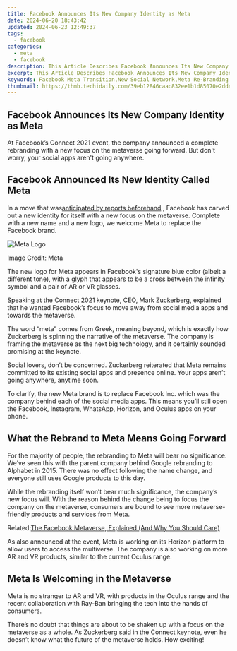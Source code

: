 ```yaml
---
title: Facebook Announces Its New Company Identity as Meta
date: 2024-06-20 18:43:42
updated: 2024-06-23 12:49:37
tags:
  - facebook
categories:
  - meta
  - facebook
description: This Article Describes Facebook Announces Its New Company Identity as Meta
excerpt: This Article Describes Facebook Announces Its New Company Identity as Meta
keywords: Facebook Meta Transition,New Social Network,Meta Re-Branding Insight,Meta's Future Vision,Meta Company Identity,Facebook to Meta Shift,Meta Unveiled Name Change
thumbnail: https://thmb.techidaily.com/39eb12846caac832ee1b1d85070e2dd4cb557f02287ca2d451303bdd76b5dd20.jpg
---
```


## Facebook Announces Its New Company Identity as Meta

 At Facebook’s Connect 2021 event, the company announced a complete rebranding with a new focus on the metaverse going forward. But don't worry, your social apps aren't going anywhere.

## Facebook Announced Its New Identity Called Meta

 In a move that was[anticipated by reports beforehand](https://www.makeuseof.com/facebook-might-change-name/) , Facebook has carved out a new identity for itself with a new focus on the metaverse. Complete with a new name and a new logo, we welcome Meta to replace the Facebook brand.

![Meta Logo](https://static1.makeuseofimages.com/wordpress/wp-content/uploads/2021/10/Meta-Logo.jpeg)

Image Credit: Meta

 The new logo for Meta appears in Facebook's signature blue color (albeit a different tone), with a glyph that appears to be a cross between the infinity symbol and a pair of AR or VR glasses.

 Speaking at the Connect 2021 keynote, CEO, Mark Zuckerberg, explained that he wanted Facebook’s focus to move away from social media apps and towards the metaverse.

 The word “meta” comes from Greek, meaning beyond, which is exactly how Zuckerberg is spinning the narrative of the metaverse. The company is framing the metaverse as the next big technology, and it certainly sounded promising at the keynote.

 Social lovers, don’t be concerned. Zuckerberg reiterated that Meta remains committed to its existing social apps and presence online. Your apps aren’t going anywhere, anytime soon.

 To clarify, the new Meta brand is to replace Facebook Inc. which was the company behind each of the social media apps. This means you’ll still open the Facebook, Instagram, WhatsApp, Horizon, and Oculus apps on your phone.

## What the Rebrand to Meta Means Going Forward

 For the majority of people, the rebranding to Meta will bear no significance. We’ve seen this with the parent company behind Google rebranding to Alphabet in 2015\. There was no effect following the name change, and everyone still uses Google products to this day.

 While the rebranding itself won’t bear much significance, the company’s new focus will. With the reason behind the change being to focus the company on the metaverse, consumers are bound to see more metaverse-friendly products and services from Meta.

 Related:[The Facebook Metaverse, Explained (And Why You Should Care)](https://www.makeuseof.com/facebook-metaverse-explained/)

 As also announced at the event, Meta is working on its Horizon platform to allow users to access the multiverse. The company is also working on more AR and VR products, similar to the current Oculus range.

## Meta Is Welcoming in the Metaverse

 Meta is no stranger to AR and VR, with products in the Oculus range and the recent collaboration with Ray-Ban bringing the tech into the hands of consumers.

 There’s no doubt that things are about to be shaken up with a focus on the metaverse as a whole. As Zuckerberg said in the Connect keynote, even he doesn’t know what the future of the metaverse holds. How exciting!


<ins class="adsbygoogle"
     style="display:block"
     data-ad-format="autorelaxed"
     data-ad-client="ca-pub-7571918770474297"
     data-ad-slot="1223367746"></ins>



<ins class="adsbygoogle"
     style="display:block"
     data-ad-client="ca-pub-7571918770474297"
     data-ad-slot="8358498916"
     data-ad-format="auto"
     data-full-width-responsive="true"></ins>
